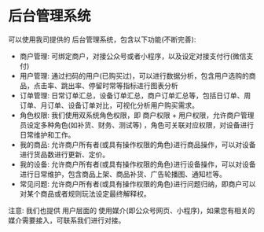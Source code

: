 # 后台管理系统

可以使用我司提供的 后台管理系统，包含以下功能(不断完善):

+ 商户管理: 可绑定商户，对接公众号或者小程序，以及设定对接支付行(微信支付)
+ 用户管理: 通过扫码的用户(已购买过)，可以进行数据分析，包含用户选购的商品，点击率、跳出率、停留时常等指标进行图表分析
+ 订单管理: 日常订单汇总，设备订单汇总，商户订单汇总等，包括日订单、周订单、月订单、设备订单对比，可视化分析用户购买需求。
+ 角色权限: 我们使用双系统角色权限，即 商户权限 + 用户权限，允许商户管理员设定多种角色(如补货、财务、测试等)
  ，角色可关联对应权限，对设备进行日常维护和工作。
+ 我的商品: 允许商户所有者(或具有操作权限的角色)进行商品操作，可以对设备进行货品数进行更新、定价。
+ 我的设备: 允许商户所有者(或具有操作权限的角色)进行设备操作，可以对设备进行日常维护，包含商品上架、商品补货、广告轮播图、通知栏等。
+ 常见问题: 允许商户所有者(或具有操作权限的角色)进行问题归纳，即商户可以对某个商品或者规则玩法设定最终解释权。

注意: 我们也提供 用户层面的 使用媒介(即公众号网页、小程序)，如果您有相关的媒介需要接入，可联系我们进行对接。
